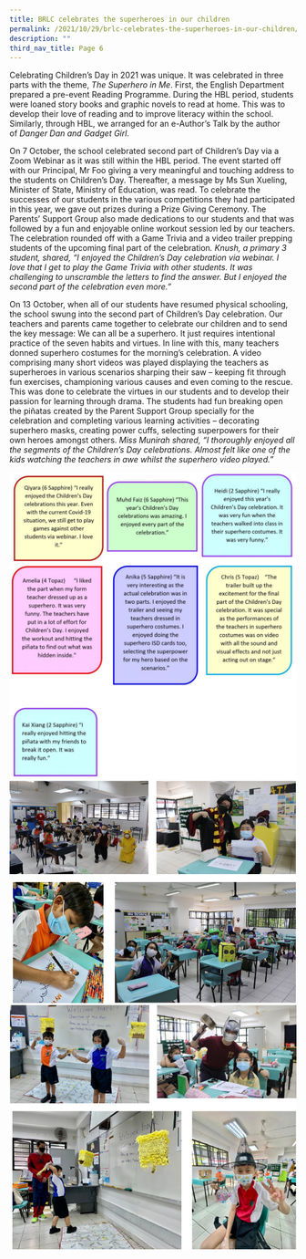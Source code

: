 ```yaml
---
title: BRLC celebrates the superheroes in our children
permalink: /2021/10/29/brlc-celebrates-the-superheroes-in-our-children/
description: ""
third_nav_title: Page 6
---
```


<p>Celebrating Children&rsquo;s Day in 2021 was unique. It was celebrated in three parts with the theme,&nbsp;<em>The Superhero in Me</em>. First, the English Department prepared a pre-event Reading Programme. During the HBL period, students were loaned story books and graphic novels to read at home. This was to develop their love of reading and to improve literacy within the school. Similarly, through HBL, we arranged for an e-Author&rsquo;s Talk by the author of&nbsp;<em>Danger Dan and Gadget Girl.</em></p>
<p>On 7 October, the school celebrated second part of Children&rsquo;s Day via a Zoom Webinar as it was still within the HBL period. The event started off with our Principal, Mr Foo giving a very meaningful and touching address to the students on Children&rsquo;s Day. Thereafter, a message by Ms Sun Xueling, Minister of State, Ministry of Education, was read. To celebrate the successes of our students in the various competitions they had participated in this year, we gave out prizes during a Prize Giving Ceremony. The Parents&rsquo; Support Group also made dedications to our students and that was followed by a fun and enjoyable online workout session led by our teachers. The celebration rounded off with a Game Trivia and a video trailer prepping students of the upcoming final part of the celebration<em>. Knush, a primary 3 student, shared, &ldquo;I enjoyed the Children&rsquo;s Day celebration via webinar. I love that I get to play the Game Trivia with other students. It was challenging to unscramble the letters to find the answer. But I enjoyed the second part of the celebration even more.&rdquo;</em></p>
<p>On 13 October, when all of our students have resumed physical schooling, the school swung into the second part of Children&rsquo;s Day celebration. Our teachers and parents came together to celebrate our children and to send the key message: We can all be a superhero. It just requires intentional practice of the seven habits and virtues. In line with this, many teachers donned superhero costumes for the morning&rsquo;s celebration. A video comprising many short videos was played displaying the teachers as superheroes in various scenarios sharping their saw &ndash; keeping fit through fun exercises, championing various causes and even coming to the rescue. This was done to celebrate the virtues in our students and to develop their passion for learning through drama. The students had fun breaking open the pi&ntilde;atas created by the Parent Support Group specially for the celebration and completing various learning activities &ndash; decorating superhero masks, creating power cuffs, selecting superpowers for their own heroes amongst others.&nbsp;<em>Miss Munirah shared, &ldquo;I thoroughly enjoyed all the segments of the Children&rsquo;s Day celebrations. Almost felt like one of the kids watching the teachers in awe whilst the superhero video played.&rdquo;</em></p>
<img src="/images/1-1024x322.jpg">
<img src="/images/2-1024x764.jpg">
<img src="/images/superheroes.png">
<img src="/images/superheroes1.png">